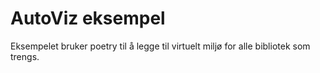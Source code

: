 # AutoViz eksempel

Eksempelet bruker poetry til å legge til virtuelt miljø for alle bibliotek som trengs.

